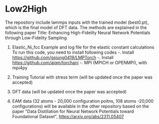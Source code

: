 # Low2High
The repository include lammps inputs with the trained model (best0.pt), which is the final model of DFT data. 
The methods are explained in the following paper
Title: Enhancing High-Fidelity Neural Network Potentials through Low-Fidelity Sampling

1. Elastic_Ni_fcc
   Example and log file for the elastic constant calculations
   To run this code, you need to install following codes
    -. Install https://github.com/gsjung0419/LMPTorch
    -. Install https://github.com/aiqm/torchani
    -. MPI (MPICH or OPENMPI), with mpi4py

2. Training Tutorial with stress term (will be updated once the paper was accepted)

3. DFT data (will be updated once the paper was accepted)

4. EAM data (32 atoms - 20,000 configuration poitns, 108 atoms -20,000 configurations) will be available in the other repository based on the paper "Data Distillation for Neural Network Potentials toward Foundational Dataset", https://arxiv.org/abs/2311.05407
